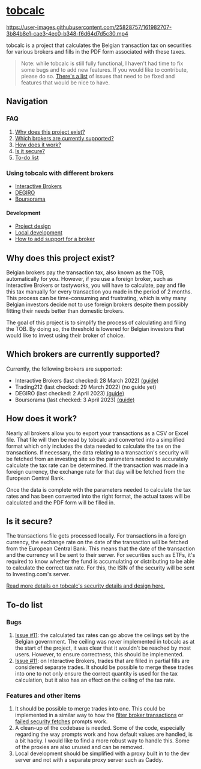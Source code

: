 # [tobcalc](https://tobcalc.com)

https://user-images.githubusercontent.com/25828757/161982707-3b84b8e1-cae3-4ec0-b348-f6d64d7d5c30.mp4

tobcalc is a project that calculates the Belgian transaction tax on securities for various brokers and fills in the PDF form associated with these taxes.

> Note: while tobcalc is still fully functional, I haven't had time to fix some bugs and to add new features. If you would like to contribute, please do so. [There's a list](#to-do-list) of issues that need to be fixed and features that would be nice to have.

## Navigation

### FAQ

1. [Why does this project exist?](#why-does-this-project-exist)
2. [Which brokers are currently supported?](#which-brokers-are-currently-supported)
3. [How does it work?](#how-does-it-work)
4. [Is it secure?](#is-it-secure)
5. [To-do list](#to-do-list)

### Using tobcalc with different brokers

- [Interactive Brokers](docs/brokers/interactive-brokers-guide.md)
- [DEGIRO](docs/brokers/degiro-guide.md)
- [Boursorama](docs/brokers/boursorama-guide.md)

#### Development

- [Project design](docs/design.md)
- [Local development](docs/local-development.md)
- [How to add support for a broker](docs/add-broker.md)

## Why does this project exist?

Belgian brokers pay the transaction tax, also known as the TOB, automatically for you. However, if you use a foreign broker, such as Interactive Brokers or tastyworks, you will have to calculate, pay and file this tax manually for every transaction you made in the period of 2 months. This process can be time-consuming and frustrating, which is why many Belgian investors decide not to use foreign brokers despite them possibly fitting their needs better than domestic brokers. 

The goal of this project is to simplify the process of calculating and filing the TOB. By doing so, the threshold is lowered for Belgian investors that would like to invest using their broker of choice.

## Which brokers are currently supported?

Currently, the following brokers are supported:
- Interactive Brokers (last checked: 28 March 2022) [(guide)](docs/brokers/interactive-brokers-guide.md)
- Trading212 (last checked: 29 March 2022) (no guide yet)
- DEGIRO (last checked: 2 April 2023) [(guide)](docs/brokers/degiro-guide.md)
- Boursorama (last checked: 3 April 2023) [(guide)](docs/brokers/boursorama-guide.md)

## How does it work?

Nearly all brokers allow you to export your transactions as a CSV or Excel file. That file will then be read by tobcalc and converted into a simplified format which only includes the data needed to calculate the tax on the transactions. If necessary, the data relating to a transaction's security will be fetched from an investing site so the parameters needed to accurately calculate the tax rate can be determined. If the transaction was made in a foreign currency, the exchange rate for that day will be fetched from the European Central Bank.

Once the data is complete with the parameters needed to calculate the tax rates and has been converted into the right format, the actual taxes will be calculated and the PDF form will be filled in. 


## Is it secure?

The transactions file gets processed locally. For transactions in a foreign currency, the exchange rate on the date of the transaction will be fetched from the European Central Bank. This means that the date of the transaction and the currency will be sent to their server. For securities such as ETFs, it's required to know whether the fund is accumulating or distributing to be able to calculate the correct tax rate. For this, the ISIN of the security will be sent to Investing.com's server.

[Read more details on tobcalc's security details and design here.](docs/design.md)

## To-do list

### Bugs

1. [Issue #11](https://github.com/samjmck/tobcalc/issues/11): the calculated tax rates can go above the ceilings set by the Belgian government. The ceiling was never implemented in tobcalc as at the start of the project, it was clear that it wouldn't be reached by most users. However, to ensure correctness, this should be implemented.
2. [Issue #11](https://github.com/samjmck/tobcalc/issues/11): on Interactive Brokers, trades that are filled in partial fills are considered separate trades. It should be possible to merge these trades into one to not only ensure the correct quantity is used for the tax calculation, but it also has an effect on the ceiling of the tax rate.

### Features and other items

1. It should be possible to merge trades into one. This could be implemented in a similar way to how the [filter broker transactions](site/src/components/PromptFilterBrokerTransactions.svelte) or [failed security fetches](site/src/components/PromptFailedSecurityFetches.svelte) prompts work.
2. A clean-up of the codebase is needed. Some of the code, especially regarding the way prompts work and how default values are handled, is a bit hacky. I would like to find a more robust way to handle this. Some of the proxies are also unused and can be removed.
3. Local development should be simplified with a proxy built in to the dev server and not with a separate proxy server such as Caddy.